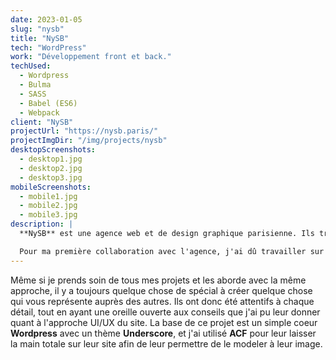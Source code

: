 ```yaml
---
date: 2023-01-05
slug: "nysb"
title: "NySB"
tech: "WordPress"
work: "Développement front et back."
techUsed:
  - Wordpress
  - Bulma
  - SASS
  - Babel (ES6)
  - Webpack
client: "NySB"
projectUrl: "https://nysb.paris/"
projectImgDir: "/img/projects/nysb"
desktopScreenshots:
  - desktop1.jpg
  - desktop2.jpg
  - desktop3.jpg
mobileScreenshots:
  - mobile1.jpg
  - mobile2.jpg
  - mobile3.jpg
description: |
  **NySB** est une agence web et de design graphique parisienne. Ils travaillent avec un large panel de client, avec un sens très poussé de l'identité visuelle et de la typographie.

  Pour ma première collaboration avec l'agence, j'ai dû travailler sur un projet qui leur tenait extrêmement à coeur : leur propre site internet.
---
```


Même si je prends soin de tous mes projets et les aborde avec la même approche, il y a toujours quelque chose de spécial à créer quelque chose qui vous représente auprès des autres. Ils ont donc été attentifs à chaque détail, tout en ayant une oreille ouverte aux conseils que j'ai pu leur donner quant à l'approche UI/UX du site. La base de ce projet est un simple coeur **Wordpress** avec un thème **Underscore**, et j'ai utilisé **ACF** pour leur laisser la main totale sur leur site afin de leur permettre de le modeler à leur image.
